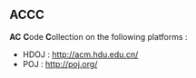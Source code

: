 ## ACCC
**AC** **C**ode **C**ollection on the following platforms :
- HDOJ : http://acm.hdu.edu.cn/
- POJ : http://poj.org/
